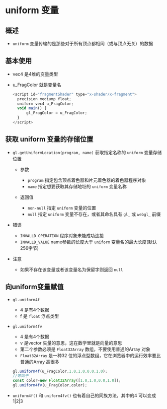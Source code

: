 # uniform 变量

## 概述

+ `uniform` 变量传输的是那些对于所有顶点都相同（或与顶点无关）的数据

## 基本使用

+ vec4 是4维的变量类型
+ u_FragColor 就是变量名

  ```js
  <script id="fragmentShader" type="x-shader/x-fragment">
    precision mediump float;
    uniform vec4 u_FragColor;
    void main() {
        gl_FragColor = u_FragColor;
    }
  </script>
  ```

## 获取 uniform 变量的存储位置

+ `gl.getUniformLocation(program, name)` 获取指定名称的 `uniform` 变量存储位置

  + 参数

    + `program` 指定包含顶点着色器和片元着色器的着色器程序对象
    + `name` 指定想要获取其存储地址的 `uniform` 变量名称

  + 返回值

    + `non-null` 指定 `uniform` 变量的位置
    + `null` 指定 `uniform` 变量不存在，或者其命名具有 `gl_` 或 `webgl_` 前缀

+ 错误

  + `INVALLD_OPERATION` 程序对象未能成功连接
  + `INVALLD_VALUE` name参数的长度大于 `uniform` 变量名的最大长度(默认256字节)

+ 注意

  + 如果不存在该变量或者该变量名为保留字则返回 `null`

## 向uniform变量赋值

+ `gl.uniform4f`

  + 4 是有4个数据
  + f 是 `float` 浮点类型

+ `gl.uniform4fv`

  + 4 是有4个数据
  + v 是vector 矢量的意思，这在数学里就是向量的意思
  + 第二个参数必须是 `Float32Array` 数组，不要使用普通的Array 对象
  + `Float32Array` 是一种32 位的浮点型数组，它在浏览器中的运行效率要比普通的Array 高很多

  ```js
  gl.uniform4f(u_FragColor,1.0,1.0,0.0,1.0);
  //等同于
  const color=new Float32Array([1.0,1.0,0.0,1.0]);
  gl.uniform4fv(u_FragColor,color);
  ```

+ `uniform4f()` 和 `uniform4fv()` 也有着自己的同族方法，其中的4 可以变成1|2|3

